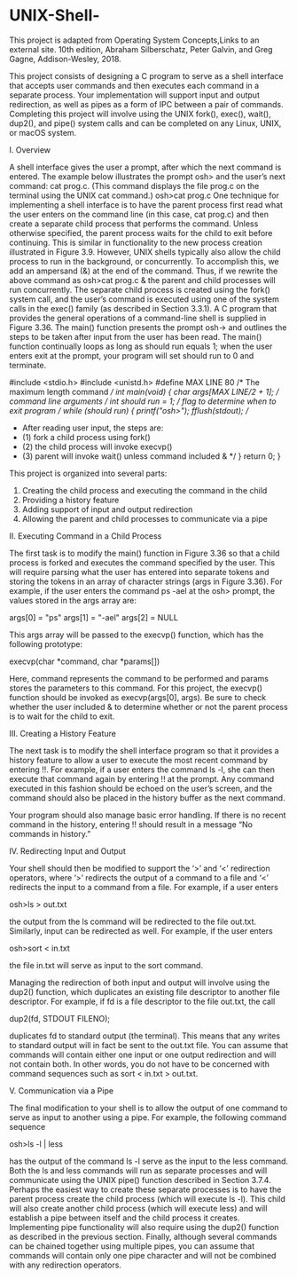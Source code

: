 # UNIX-Shell-

This project is adapted from Operating System Concepts,Links to an external site. 10th edition, Abraham Silberschatz, Peter Galvin, and Greg Gagne, Addison-Wesley, 2018.

This project consists of designing a C program to serve as a shell interface that accepts user commands and then executes each command in a separate process. Your implementation will support input and output redirection, as well as pipes as a form of IPC between a pair of commands. Completing this project will involve using the UNIX fork(), exec(), wait(), dup2(), and pipe() system calls and can be completed on any Linux, UNIX, or macOS system.

I. Overview

A shell interface gives the user a prompt, after which the next command is entered. The example below illustrates the prompt osh> and the user’s next command: cat prog.c. (This command displays the file prog.c on the terminal using the UNIX cat command.)
osh>cat prog.c
One technique for implementing a shell interface is to have the parent process first read what the user enters on the command line (in this case, cat prog.c) and then create a separate child process that performs the command. Unless otherwise specified, the parent process waits for the child to exit before continuing. This is similar in functionality to the new process creation illustrated in Figure 3.9. However, UNIX shells typically also allow the child process to run in the background, or concurrently. To accomplish this, we add an ampersand (&) at the end of the command. Thus, if we rewrite the above command as osh>cat prog.c & the parent and child processes will run concurrently.
The separate child process is created using the fork() system call, and the user’s command is executed using one of the system calls in the exec() family (as described in Section 3.3.1).
A C program that provides the general operations of a command-line shell is supplied in Figure 3.36. The main() function presents the prompt osh-> and outlines the steps to be taken after input from the user has been read. The main() function continually loops as long as should run equals 1; when the user enters exit at the prompt, your program will set should run to 0 and terminate.

#include <stdio.h>
#include <unistd.h>
#define MAX LINE 80 /* The maximum length command */
int main(void)
{
char *args[MAX LINE/2 + 1]; /* command line arguments */
int should run = 1; /* flag to determine when to exit program */
while (should run) {
printf("osh>");
fflush(stdout);
/**
* After reading user input, the steps are:
* (1) fork a child process using fork()
* (2) the child process will invoke execvp()
* (3) parent will invoke wait() unless command included &
*/
}
return 0;
}

This project is organized into several parts:

1. Creating the child process and executing the command in the child
2. Providing a history feature
3. Adding support of input and output redirection
4. Allowing the parent and child processes to communicate via a pipe

II. Executing Command in a Child Process

The first task is to modify the main() function in Figure 3.36 so that a child process is forked and executes the command specified by the user. This will require parsing what the user has entered into separate tokens and storing the tokens in an array of character strings (args in Figure 3.36). For example, if the user enters the command ps -ael at the osh> prompt, the values stored in the args array are:

args[0] = "ps"
args[1] = "-ael"
args[2] = NULL

This args array will be passed to the execvp() function, which has the following prototype:

execvp(char *command, char *params[])

Here, command represents the command to be performed and params stores the parameters to this command. For this project, the execvp() function should be invoked as execvp(args[0], args). Be sure to check whether the user included & to determine whether or not the parent process is to wait for the child to exit.

III. Creating a History Feature

The next task is to modify the shell interface program so that it provides a history feature to allow a user to execute the most recent command by entering !!. For example, if a user enters the command ls -l, she can then execute that command again by entering !! at the prompt. Any command executed in this fashion should be echoed on the user’s screen, and the command should also be placed in the history buffer as the next command.

Your program should also manage basic error handling. If there is no recent command in the history, entering !! should result in a message “No commands in history.”

IV. Redirecting Input and Output

Your shell should then be modified to support the ‘>’ and ‘<’ redirection operators, where ‘>’ redirects the output of a command to a file and ‘<’ redirects the input to a command from a file. For example, if a user enters

osh>ls > out.txt

the output from the ls command will be redirected to the file out.txt. Similarly, input can be redirected as well. For example, if the user enters

osh>sort < in.txt

the file in.txt will serve as input to the sort command.

Managing the redirection of both input and output will involve using the dup2() function, which duplicates an existing file descriptor to another file descriptor. For example, if fd is a file descriptor to the file out.txt, the call

dup2(fd, STDOUT FILENO);

duplicates fd to standard output (the terminal). This means that any writes to standard output will in fact be sent to the out.txt file. You can assume that commands will contain either one input or one output redirection and will not contain both. In other words, you do not have to be concerned with command sequences such as sort < in.txt > out.txt.

V. Communication via a Pipe

The final modification to your shell is to allow the output of one command to serve as input to another using a pipe. For example, the following command sequence

osh>ls -l | less

has the output of the command ls -l serve as the input to the less command. Both the ls and less commands will run as separate processes and will communicate using the UNIX pipe() function described in Section 3.7.4. Perhaps the easiest way to create these separate processes is to have the parent process create the child process (which will execute ls -l). This child will also create another child process (which will execute less) and will establish a pipe between itself and the child process it creates. Implementing pipe functionality will also require using the dup2() function as described in the previous section. Finally, although several commands can be chained together using multiple pipes, you can assume that commands will contain only one pipe character and will not be combined with any redirection operators.
